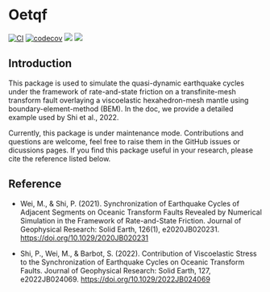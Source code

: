 # Oetqf

[![CI](https://github.com/shipengcheng1230/Oetqf.jl/actions/workflows/ci.yml/badge.svg?branch=master)](https://github.com/shipengcheng1230/Oetqf.jl/actions/workflows/ci.yml)
[![codecov](https://codecov.io/gh/shipengcheng1230/Oetqf.jl/branch/master/graph/badge.svg?token=e85AwCR80f)](https://codecov.io/gh/shipengcheng1230/Oetqf.jl)
[![](https://img.shields.io/badge/docs-dev-blue.svg)](https://shipengcheng1230.github.io/Oetqf.jl/dev/)
[![](https://img.shields.io/badge/docs-stable-blue.svg)](https://shipengcheng1230.github.io/Oetqf.jl/stable)

## Introduction

This package is used to simulate the quasi-dynamic earthquake cycles under the framework of rate-and-state friction on a transfinite-mesh transform fault overlaying a viscoelastic hexahedron-mesh mantle using boundary-element-method (BEM). In the doc, we provide a detailed example used by Shi et al., 2022.

Currently, this package is under maintenance mode. Contributions and questions are welcome, feel free to raise them in the GitHub issues or dicussions pages. If you find this package useful in your research, please cite the reference listed below.

## Reference

- Wei, M., & Shi, P. (2021). Synchronization of Earthquake Cycles of Adjacent Segments on Oceanic Transform Faults Revealed by Numerical Simulation in the Framework of Rate-and-State Friction. Journal of Geophysical Research: Solid Earth, 126(1), e2020JB020231. https://doi.org/10.1029/2020JB020231

- Shi, P., Wei, M., & Barbot, S. (2022). Contribution of Viscoelastic Stress to the Synchronization of Earthquake Cycles on Oceanic Transform Faults. Journal of Geophysical Research: Solid Earth, 127, e2022JB024069. https://doi.org/10.1029/2022JB024069
